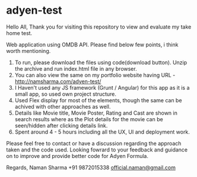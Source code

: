 # adyen-test

Hello All,
Thank you for visiting this repository to view and evaluate my take home test.

Web application using OMDB API.
Please find below few points, i think worth mentioning.

1) To run, please download the files using code(download button). Unzip the archive and run index.html file in any browser.
2) You can also view the same on my portfolio website having URL - http://namsharma.com/adyen-test/
3) I Haven't used any JS framework (Grunt / Angular) for this app as it is a small app, so used own project structure. 
4) Used Flex display for most of the elements, though the same can be achived with other approaches as well.
5) Details like Movie title, Movie Poster, Rating and Cast are shown in search results where as the Plot details for the movie can be seen/hidden after clicking details link. 
6) Spent around 4 - 5 hours including all the UX, UI and deployment work.

Please feel free to contact or have a discussion regarding the approach taken and the code used.
Looking fowrard to your feedback and guidance on to improve and provide better code for Adyen Formula.

Regards,
Naman Sharma
+91 9872015338
official.naman@gmail.com
